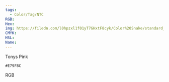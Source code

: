 ```yaml
---
tags:
  - Color/Tag/NTC
RGB:
Hex:
img: https://filedn.com/l0hpzxl1f01yT7GHxtF8cyk/Color%20Snake/standard_csv_to_svg/E79F8C.svg
CMYK:
HSL:
Name:
---
```

Tonys Pink
```palette
#E79F8C
```
RGB
